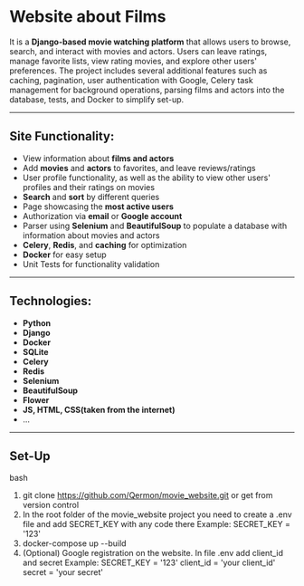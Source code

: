 # Website about Films

It is a **Django-based movie watching platform** that allows users to browse, search, and interact with movies and actors. 
Users can leave ratings, manage favorite lists, view rating movies, and explore other users' preferences. 
The project includes several additional features such as caching, pagination, user authentication with Google, 
Celery task management for background operations, parsing films and actors into the database, tests, and Docker to simplify set-up.

---

## Site Functionality:
- View information about **films and actors**
- Add **movies** and **actors** to favorites, and leave reviews/ratings
- User profile functionality, as well as the ability to view other users' profiles and their ratings on movies
- **Search** and **sort** by different queries
- Page showcasing the **most active users**
- Authorization via **email** or **Google account**
- Parser using **Selenium** and **BeautifulSoup** to populate a database with information about movies and actors
- **Celery**, **Redis**, and **caching** for optimization
- **Docker** for easy setup
- Unit Tests for functionality validation

---

## Technologies:
- **Python**
- **Django**
- **Docker**
- **SQLite**
- **Celery**
- **Redis**
- **Selenium**
- **BeautifulSoup**
- **Flower**
- **JS, HTML, CSS(taken from the internet)**
- ... 

---
## Set-Up
bash
1) git clone https://github.com/Qermon/movie_website.git or get from version control
2) In the root folder of the movie_website project you need to create a .env file and add SECRET_KEY with any code there
   Example: SECRET_KEY = '123'
3) docker-compose up --build
4) (Optional) Google registration on the website. In file .env add client_id and secret
   Example:
   SECRET_KEY = '123'
   client_id = 'your client_id'
   secret = 'your secret'
